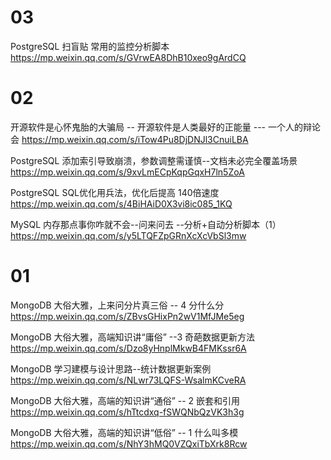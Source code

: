 
# 03

PostgreSQL 扫盲贴 常用的监控分析脚本 https://mp.weixin.qq.com/s/GVrwEA8DhB10xeo9gArdCQ

# 02

开源软件是心怀鬼胎的大骗局 -- 开源软件是人类最好的正能量 --- 一个人的辩论会 https://mp.weixin.qq.com/s/iTow4Pu8DjDNJl3CnuiLBA

PostgreSQL 添加索引导致崩溃，参数调整需谨慎--文档未必完全覆盖场景 https://mp.weixin.qq.com/s/9xvLmECpKqpGqxH7ln5ZoA

PostgreSQL SQL优化用兵法，优化后提高 140倍速度 https://mp.weixin.qq.com/s/4BiHAiD0X3vi8ic085_1KQ

MySQL 内存那点事你咋就不会--问来问去 --分析+自动分析脚本（1） https://mp.weixin.qq.com/s/y5LTQFZpGRnXcXcVbSl3mw

# 01

MongoDB 大俗大雅，上来问分片真三俗 -- 4 分什么分 https://mp.weixin.qq.com/s/ZBvsGHixPn2wV1MfJMe5eg

MongoDB 大俗大雅，高端知识讲“庸俗” --3 奇葩数据更新方法 https://mp.weixin.qq.com/s/Dzo8yHnplMkwB4FMKssr6A

MongoDB 学习建模与设计思路--统计数据更新案例 https://mp.weixin.qq.com/s/NLwr73LQFS-WsalmKCveRA

MongoDB 大俗大雅，高端的知识讲“通俗” -- 2 嵌套和引用 https://mp.weixin.qq.com/s/hTtcdxq-fSWQNbQzVK3h3g

MongoDB 大俗大雅，高端的知识讲“低俗” -- 1 什么叫多模 https://mp.weixin.qq.com/s/NhY3hMQ0VZQxiTbXrk8Rcw
